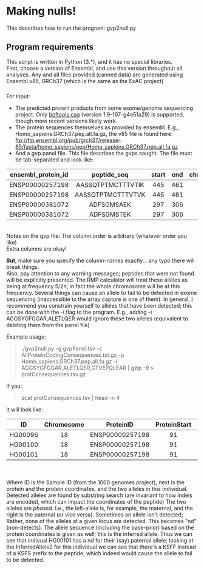 # Making nulls!

This describes how to run the program: gvp2null.py


## Program requirements
This script is written in Python (3.*), and it has no special libraries.
<br>
First, choose a version of Ensembl, and use this version throughout all analyses.
Any and all files provided (canned data) are generated using Ensembl v85, GRCh37
(which is the same as the ExAC project)
<br>

###
For input:
- The predicted protein products from some exome/genome sequencing project. Only [bcftools csq](https://samtools.github.io/bcftools/bcftools.html#csq) (version 1.9-197-g4e51a29) is supported, though more recent versions likely work.
- The protein sequences themselves as provided by ensembl. E.g., Homo_sapiens.GRCh37.pep.all.fa.gz, the v85 file is found here: <br>ftp://ftp.ensembl.org/pub/grch37/release-85/fasta/homo_sapiens/pep/Homo_sapiens.GRCh37.pep.all.fa.gz
- And a gvp panel file. This file describes the gvps sought. The file must be tab-separated and look like:

| ensembl_protein_id | peptide_seq | start | end | chromosome |
| :----------------: | :---------: | :--:  | :-: | :--------: |
| ENSP00000257198    | AASSQTPTMCTTTVTIK  |  445  |   461  | 18 |
| ENSP00000257198    | AASSQTPTMCTTTVTVK  |      445  |   461 | 18 |
| ENSP00000381072    | ADFSGMSAEK  |      297  |   306  |   18 |
| ENSP00000381072    | ADFSGMSTEK  |     297   |  306   | 18 |

<br>
Notes on the gvp file:
The column order is arbitrary (whatever order you like)<br>
Extra columns are okay! <br>

**But**, make sure you specify the column-names exactly... any typo there will break things.
<br>
Also, pay attention to any warning messages; peptides that were not found will be explicitly presented. The RMP calculator will treat these alleles as being at frequency 5/2n; in fact the whole chromosome will be at this frequency. Several things can cause an allele to fail to be detected in exome sequencing (inaccessible to the array capture is one of them). In general, I recommend you constrain yourself to alleles that have been detected; this can be done with the -i flag to the program. E.g., adding -i AGGSYGFGGAR,ALETLQER would ignore these two alleles (equivalent to deleting them from the panel file)
<br>

Example usage:
> ./gvp2null.py -g gvpPanel.tsv -c AllProteinCodingConsequences.txt.gz -p Homo_sapiens.GRCh37.pep.all.fa.gz -i AGGSYGFGGAR,ALETLQER,GTVEPQLEAR | gzip -9 > protConsequences.tsv.gz


If you:
> zcat protConsequences.tsv | head -n 4

It will look like:

| ID    |  Chromosome  | ProteinID | ProteinStart  |  ProteinStop  |   DetectableAllele1 |  DetectableAllele2 | InferredAllele1 |  InferredAllele2   |
| :---: | :---------:  | :------:  | :-----------: |  :----------: |   :---------------: |  :---------------: | :-------------: |  :------------:    |
| HG00096 | 18  |    ENSP00000257198 | 91 |     101   |  SFSLFLSDGQR  |   SFSLFLSDGQR |    KSFSIFLSDGQR |   KSFSIFLSDGQR |
| HG00100 | 18  |    ENSP00000257198 | 91  |    101   |  SFSLFLSDGQR   |  SFSLFLSDGQR  |   KSFSIFLSDGQR  |  KSFSIFLSDGQR |
| HG00101 | 18  |    ENSP00000257198 | 91  |    101   |  SFSLFLSDGQR   |  nd  |    KSFSIFLSDGQR |   KSFFIFLSDGQR |


<br><br>
Where ID is the Sample ID (from the 1000 genomes project), next is the protein and the protein coordinates, and the two alleles in this individual.
Detected alleles are found by substring search (are invariant to how indels are encoded, which can impact the coordinates of the peptide)
The two alleles are *phased*. I.e., the left-allele is, for example, the maternal, and the right is the paternal (or vice versa).
Sometimes an allele isn't detected; Rather, none of the alleles at a given locus are detected. This becomes "nd" (non-detects).
The allele sequence (including the base-prior) based on the protein coordinates is given as well; this is the inferred allele. Thus we can see that
indivual HG00101 has a nd for their (say) paternal allele; looking at the InferredAllele2 for this individual we can see that there's a KSFF instead of a KSFS prefix to the peptide, which indeed would cause the allele to fail to be detected.







